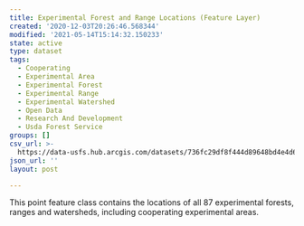 ```yaml
---
title: Experimental Forest and Range Locations (Feature Layer)
created: '2020-12-03T20:26:46.568344'
modified: '2021-05-14T15:14:32.150233'
state: active
type: dataset
tags:
  - Cooperating
  - Experimental Area
  - Experimental Forest
  - Experimental Range
  - Experimental Watershed
  - Open Data
  - Research And Development
  - Usda Forest Service
groups: []
csv_url: >-
  https://data-usfs.hub.arcgis.com/datasets/736fc29df8f444d89648bd4e4d63fc69_0.csv?outSR=%7B%22latestWkid%22%3A4269%2C%22wkid%22%3A4269%7D
json_url: ''
layout: post

---
```

This point feature class contains the locations of all 87 experimental forests, ranges and watersheds, including cooperating experimental areas.
